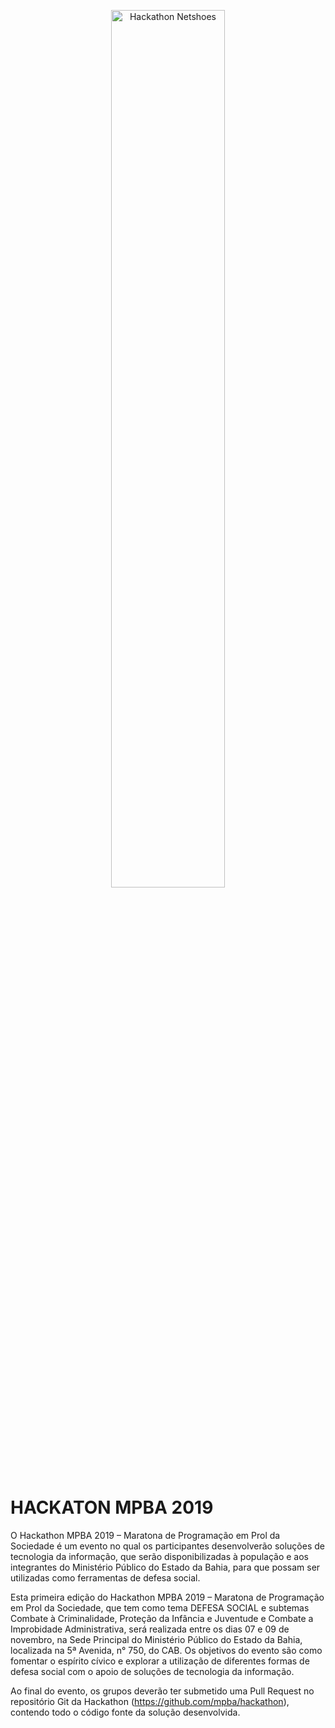 <p align="center">
  <img src="https://www.google.com/url?sa=i&source=images&cd=&ved=2ahUKEwj3vpHugsLlAhUXF7kGHbRlDzkQjRx6BAgBEAQ&url=https%3A%2F%2Fhackathon.mpba.mp.br%2F&psig=AOvVaw1cdjuDUd7dF5UX-1xIh5OZ&ust=1572457503587737" width="60%" title="Hackathon Netshoes">
</p>

# HACKATON MPBA 2019

O Hackathon MPBA 2019 – Maratona de Programação em Prol da Sociedade é um evento no qual os participantes desenvolverão soluções de tecnologia da informação, que serão disponibilizadas à população e aos integrantes do Ministério Público do Estado da Bahia, para que possam ser utilizadas como ferramentas de defesa social.

Esta primeira edição do Hackathon MPBA 2019 – Maratona de Programação em Prol da Sociedade, que tem como tema DEFESA SOCIAL e subtemas Combate à Criminalidade, Proteção da Infância e Juventude e Combate a Improbidade Administrativa, será realizada entre os dias 07 e 09 de novembro, na Sede Principal do Ministério Público do Estado da Bahia, localizada na 5ª Avenida, n° 750, do CAB. Os objetivos do evento são como fomentar o espírito cívico e explorar a utilização de diferentes formas de defesa social com o apoio de soluções de tecnologia da informação.

Ao final do evento, os grupos deverão ter submetido uma Pull Request no repositório Git da Hackathon (https://github.com/mpba/hackathon), contendo todo o código fonte da solução desenvolvida.
